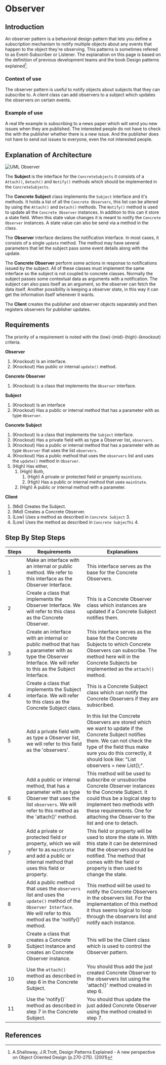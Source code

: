 # Observer
## Introduction
An observer pattern is a behavioral design pattern that lets you define a subscription mechanism to notify multiple objects about any events that happen to the object they're observing. This patterns is sometimes refered to as Event-Subscriber or Listener.  The explanation on this page is based on the definition of previous development teams and the book Design patterns explained[^1].

### Context of use
The observer pattern is useful to notify objects about subjects that they can subscribe to. A client class can add observers to a subject which updates the observers on certain events. 

### Example of use
A real life example is subscribing to a news paper which will send you new issues when they are published. The interested people do not have to check the with the publisher whether there is a new issue. And the publisher does not have to send out issues to everyone, even the not interested people. 

## Explanation of Architecture
![UML Observer]('../../../../../images/ObserverUML.png')

The **Subject** is the interface for the `ConcreteSubjects` it consists of a `Attach()`, `Detach()` and `Notify()` methods which should be implemented in the `ConcreteSubjects`. 

The **Concrete Subject** class implements the `Subject` interface and it's methods. It holds a list of all the `Concrete Observers`, this list can be altered by using the `Attach()` and `Detach()` methods. The `Notify()` method is used to update all the `Concrete Observer` instances. In addition to this can it store a state field. When this state value changes it is meant to notify the `Concrete Observer` instances. A state value can also be send via a method in the class. 

The **Observer** interface declares the notification interface. In most cases, it consists of a single `update` method. The method may have several parameters that let the subject pass some event details along with the update.

The **Concrete Observer** perform some actions in response to notifications issued by the subject. All of these classes must implement the same interface so the subject is not coupled to concrete classes. Normally the subject passes some contextual data as arguments with a notification. The subject can also pass itself as an argument, so the observer can fetch the data itself. Another possibility is keeping a observer state, in this way it can get the information itself whenever it wants.

The **Client** creates the publisher and observer objects separately and then registers observers for publisher updates.

## Requirements
The priority of a requirement is noted with the (low)-(mid)-(high)-(knockout) criteria.

**Observer**
1. (Knockout) Is an interface.
2. (Knockout) Has public or internal `update()` method.

**Concrete Observer**
1. (Knockout) Is a class that implements the `Observer` interface.

**Subject** 
1. (Knockout) Is an interface
2. (Knockout) Has a public or internal method that has a parameter with as type `Observer`.

**Concrete Subject**
1. (Knockout) Is a class that implements the `Subject` interface.
2. (Knockout) Has a private field with as type a Observer list, `observers`.
3. (Knockout) Has a public or internal method that has a parameter with as type `Observer` that uses the list `observers`.
4. (Knockout) Has a public method that uses the `observers` list and uses the `update()` method in `Observer`.
5. (High) Has either,
    1. (High) Both,
        1. (High) A private or protected field or property `mainState`.
        2. (High) Has a public or internal method that uses `mainState`.
    2. (High) A public or internal method with a parameter.

**Client**
1. (Mid) Creates the Subject.
2. (Mid) Creates a Concrete Observer.
3. (Low) Uses a method as described in `Concrete Subject` 3.
4. (Low) Uses the method as described in `Concrete SubjecThi` 4.

## Step By Step Steps
| Steps | Requirements                                                                                                                                                          | Explanations                                                                                                                                                                                                                                                         |
|-------|-----------------------------------------------------------------------------------------------------------------------------------------------------------------------|----------------------------------------------------------------------------------------------------------------------------------------------------------------------------------------------------------------------------------------------------------------------|
| 1     | Make an interface with an internal or public method. We refer to this interface as the Observer Interface.                                                            | This interface serves as the base for the Concrete Observers.                                                                                                                                                                                                        |
| 2     | Create a class that implements the Observer Interface. We will refer to this class as the Concrete Observer.                                                          | This is a Concrete Observer class which instances are updated if a Concrete Subject notifies them.                                                                                                                                                                   |
| 3     | Create an interface with an internal or public method that has a parameter with as type the Observer Interface. We will refer to this as the Subject Interface.       | This interface serves as the base fot the Concrete Subjects to which Concrete Observers can subscribe. The method here will in the Concrete Subjects be implemented as the `attach()` method.                                                                        |
| 4     | Create a class that implements the Subject interface. We will refer to this class as the Concrete Subject class.                                                      | This is a Concrete Subject class which can notify the Concrete Observers if they are subscribed.                                                                                                                                                                     |
| 5     | Add a private field with as type a Observer list, we will refer to this field as the 'observers'.                                                                     | In this list the Concrete Observers are stored which we want to update if the Concrete Subject notifies them. We can not check the type of the field thus make sure you do this correctly, it should look like: "List<Observer> observers = new List<Observer>();".  |
| 6     | Add a public or internal method, that has a parameter with as type Observer that uses the list `observers`. We will refer to this method as the 'attach()' method.    | This method will be used to subscribe or unsubscribe Concrete Observer instances to the Concrete Subject. It could thus be a logical step to implement two methods with these requirements. One for attaching the Observer to the list and one to detach.            |
| 7     | Add a private or protected field or property, which we will refer to as `mainState` and add a public or internal method that uses this field or property.             | This field or property will be used to store the state in. With this state it can be determined that the observers should be notified. The method that comes with the field or property is then used to change the state.                                            |
| 8     | Add a public method that uses the `observers` list and uses the `update()` method of the `Observer Interface`. We will refer to this method as the 'notify()' method. | This method will be used to notify the Concrete Observers in the observers list. For the implementation of this method it thus seems logical to loop through the observers list and notify each instance.                                                            |
| 9     | Create a class that creates a Concrete Subject instance and creates an Concrete Observer instance.                                                                    | This will be the Client class which is used to control the Observer pattern.                                                                                                                                                                                         |
| 10    | Use the `attach()` method as described in step 6 in the Concrete Subject.                                                                                             | You should thus add the just created Concrete Observer to the observers list using the 'attach()' method created in step 6.                                                                                                                                          |
| 11    | Use the 'notify()` method as described in step 7 in the Concrete Subject.                                                                                             | You should thus update the just added Concrete Observer using the method created in step 7.                                                                                                                                                                          |

## References
[^1]: A.Shalloway, J.R.Trott, Design Patterns Explained - A new perspective on Object Oriented Design (p.270-275). (2001)
